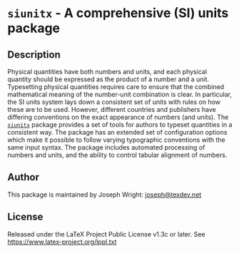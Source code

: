 # `siunitx` - A comprehensive (SI) units package

## Description

Physical quantities have both numbers and units, and each physical quantity
should be expressed as the product of a number and a unit. Typesetting physical
quantities requires care to ensure that the combined mathematical meaning of the
number-unit combination is clear. In particular, the SI units system lays down a
consistent set of units with rules on how these are to be used. However,
different countries and publishers have differing conventions on the exact
appearance of numbers (and units). The [`siunitx`](https://ctan.org/pkg/siunitx)
package provides a set of tools for authors to typeset quantities in a
consistent way. The package has an extended set of configuration options which
make it possible to follow varying typographic conventions with the same input
syntax. The package includes automated processing of numbers and units, and the
ability to control tabular alignment of numbers.

## Author

This package is maintained by Joseph Wright: joseph@texdev.net

## License

Released under the LaTeX Project Public License v1.3c or later. See https://www.latex-project.org/lppl.txt
